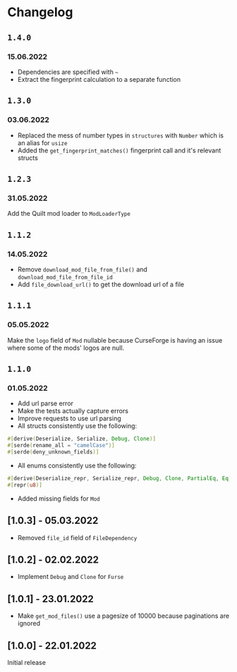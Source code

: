 # Changelog

## `1.4.0`
### 15.06.2022

- Dependencies are specified with `~`
- Extract the fingerprint calculation to a separate function

## `1.3.0`
### 03.06.2022

- Replaced the mess of number types in `structures` with `Number` which is an alias for `usize`
- Added the `get_fingerprint_matches()` fingerprint call and it's relevant structs

## `1.2.3`
### 31.05.2022

Add the Quilt mod loader to `ModLoaderType`

## `1.1.2`
### 14.05.2022

- Remove `download_mod_file_from_file()` and `download_mod_file_from_file_id`
- Add `file_download_url()` to get the download url of a file

## `1.1.1`
### 05.05.2022

Make the `logo` field of `Mod` nullable because CurseForge is having an issue where some of the mods' logos are null.

## `1.1.0`
### 01.05.2022

- Add url parse error
- Make the tests actually capture errors
- Improve requests to use url parsing
- All structs consistently use the following:
```rust
#[derive(Deserialize, Serialize, Debug, Clone)]
#[serde(rename_all = "camelCase")]
#[serde(deny_unknown_fields)]
```
- All enums consistently use the following:
```rust
#[derive(Deserialize_repr, Serialize_repr, Debug, Clone, PartialEq, Eq)]
#[repr(u8)]
```
- Added missing fields for `Mod`

## [1.0.3] - 05.03.2022

- Removed `file_id` field of `FileDependency`

## [1.0.2] - 02.02.2022

- Implement `Debug` and `Clone` for `Furse`

## [1.0.1] - 23.01.2022

- Make `get_mod_files()` use a pagesize of 10000 because paginations are ignored

## [1.0.0] - 22.01.2022

Initial release
